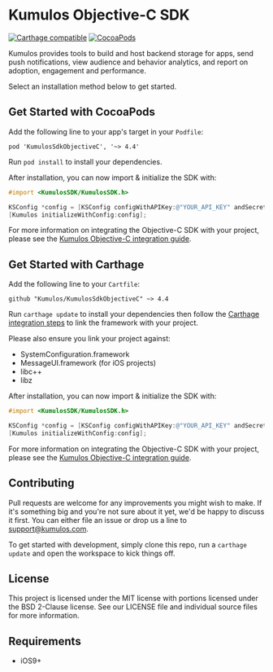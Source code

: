 # Kumulos Objective-C SDK

[![Carthage compatible](https://img.shields.io/badge/Carthage-compatible-4BC51D.svg?style=flat)](https://github.com/Carthage/Carthage)
[![CocoaPods](https://img.shields.io/cocoapods/v/KumulosSdkObjectiveC.svg)](https://cocoapods.org/pods/KumulosSdkObjectiveC)

Kumulos provides tools to build and host backend storage for apps, send push notifications, view audience and behavior analytics, and report on adoption, engagement and performance.

Select an installation method below to get started.

## Get Started with CocoaPods

Add the following line to your app's target in your `Podfile`:

```
pod 'KumulosSdkObjectiveC', '~> 4.4'
```

Run `pod install` to install your dependencies.

After installation, you can now import & initialize the SDK with:

```objective-c
#import <KumulosSDK/KumulosSDK.h>

KSConfig *config = [KSConfig configWithAPIKey:@"YOUR_API_KEY" andSecretKey:@"YOUR_SECRET_KEY"];
[Kumulos initializeWithConfig:config];
```

For more information on integrating the Objective-C SDK with your project, please see the [Kumulos Objective-C integration guide](https://docs.kumulos.com/integration/ios).

## Get Started with Carthage

Add the following line to your `Cartfile`:

```
github "Kumulos/KumulosSdkObjectiveC" ~> 4.4
```

Run `carthage update` to install your dependencies then follow the [Carthage integration steps](https://github.com/Carthage/Carthage#getting-started) to link the framework with your project.

Please also ensure you link your project against:

- SystemConfiguration.framework
- MessageUI.framework (for iOS projects)
- libc++
- libz

After installation, you can now import & initialize the SDK with:

```objective-c
#import <KumulosSDK/KumulosSDK.h>

KSConfig *config = [KSConfig configWithAPIKey:@"YOUR_API_KEY" andSecretKey:@"YOUR_SECRET_KEY"];
[Kumulos initializeWithConfig:config];
```

For more information on integrating the Objective-C SDK with your project, please see the [Kumulos Objective-C integration guide](https://docs.kumulos.com/integration/ios).

## Contributing

Pull requests are welcome for any improvements you might wish to make. If it's something big and you're not sure about it yet, we'd be happy to discuss it first. You can either file an issue or drop us a line to [support@kumulos.com](mailto:support@kumulos.com).

To get started with development, simply clone this repo, run a `carthage update` and open the workspace to kick things off.

## License

This project is licensed under the MIT license with portions licensed under the BSD 2-Clause license. See our LICENSE file and individual source files for more information.

## Requirements

- iOS9+
